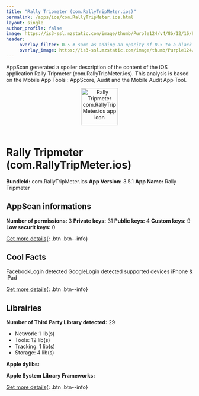 ```yaml
---
title: "Rally Tripmeter (com.RallyTripMeter.ios)"
permalink: /apps/ios/com.RallyTripMeter.ios.html
layout: single
author_profile: false
image: https://is3-ssl.mzstatic.com/image/thumb/Purple124/v4/8b/12/16/8b1216d9-61ef-0351-e4fe-cf6fe0bf8355/AppIcon-1x_U007emarketing-0-7-0-0-85-220.png/512x512bb.jpg
header: 
     overlay_filter: 0.5 # same as adding an opacity of 0.5 to a black background
     overlay_image: https://is3-ssl.mzstatic.com/image/thumb/Purple124/v4/8b/12/16/8b1216d9-61ef-0351-e4fe-cf6fe0bf8355/AppIcon-1x_U007emarketing-0-7-0-0-85-220.png/512x512bb.jpg
---
```

AppScan generated a spoiler description of the content of the iOS application Rally Tripmeter (com.RallyTripMeter.ios). This analysis is based on the Mobile App Tools : AppScore, Audit and the Mobile Audit App Tool.

  
  
<div style="text-align: center;"><img src="https://is3-ssl.mzstatic.com/image/thumb/Purple124/v4/8b/12/16/8b1216d9-61ef-0351-e4fe-cf6fe0bf8355/AppIcon-1x_U007emarketing-0-7-0-0-85-220.png/512x512bb.jpg" width="100" height="100" alt="Rally Tripmeter com.RallyTripMeter.ios app icon"></div></br>
  
# Rally Tripmeter (com.RallyTripMeter.ios)

**BundleId:** com.RallyTripMeter.ios
**App Version:** 3.5.1
**App Name:** Rally Tripmeter


## AppScan informations 

**Number of permissions:** 3
**Private keys:** 31
**Public keys:** 4
**Custom keys:** 9
**Low securit keys:** 0
  
[Get more details](/pricing.html){: .btn .btn--info}

## Cool Facts

FacebookLogin detected
GoogleLogin detected
supported devices iPhone & iPad
  
[Get more details](/pricing.html){: .btn .btn--info}

## Librairies 
**Number of Third Party Library detected:** 29
- Network: 1 lib(s)
- Tools: 12 lib(s)
- Tracking: 1 lib(s)
- Storage: 4 lib(s)

**Apple dylibs:**


**Apple System Library Frameworks:**


  
[Get more details](/pricing.html){: .btn .btn--info}

